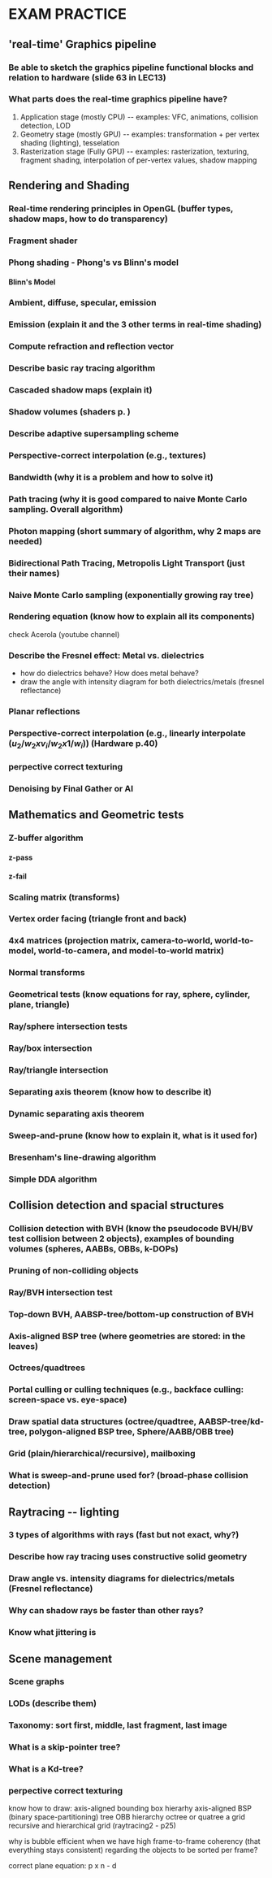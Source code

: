 # EXAM PRACTICE

## 'real-time' Graphics pipeline

### Be able to sketch the graphics pipeline functional blocks and relation to hardware (slide 63 in LEC13)

### What parts does the real-time graphics pipeline have?

1. Application stage (mostly CPU)
-- examples: VFC, animations, collision detection, LOD
2. Geometry stage (mostly GPU)
-- examples: transformation + per vertex shading (lighting), tesselation
3. Rasterization stage (Fully GPU)
-- examples: rasterization, texturing, fragment shading, interpolation of per-vertex values, shadow mapping

## Rendering and Shading

### Real-time rendering principles in OpenGL (buffer types, shadow maps, how to do transparency)

### Fragment shader

### Phong shading - Phong's vs Blinn's model

#### Blinn's Model

### Ambient, diffuse, specular, emission

### Emission (explain it and the 3 other terms in real-time shading)

### Compute refraction and reflection vector

### Describe basic ray tracing algorithm

### Cascaded shadow maps (explain it)

### Shadow volumes (shaders p. )

### Describe adaptive supersampling scheme

### Perspective-correct interpolation (e.g., textures)

### Bandwidth (why it is a problem and how to solve it)

### Path tracing (why it is good compared to naive Monte Carlo sampling. Overall algorithm)

### Photon mapping (short summary of algorithm, why 2 maps are needed)

### Bidirectional Path Tracing, Metropolis Light Transport (just their names)

### Naive Monte Carlo sampling (exponentially growing ray tree)

### Rendering equation (know how to explain all its components)

check Acerola (youtube channel)

### Describe the Fresnel effect: Metal vs. dielectrics

- how do dielectrics behave? How does metal behave?
- draw the angle with intensity diagram for both dielectrics/metals (fresnel reflectance)

### Planar reflections

### Perspective-correct interpolation (e.g., linearly interpolate ($u_2/w_2x v_i/w_2x 1/w_i$)) (Hardware p.40)

### perpective correct texturing

### Denoising by Final Gather or AI

## Mathematics and Geometric tests

### Z-buffer algorithm

#### z-pass

#### z-fail

### Scaling matrix (transforms)

### Vertex order facing (triangle front and back)

### 4x4 matrices (projection matrix, camera-to-world, world-to-model, world-to-camera, and model-to-world matrix)

### Normal transforms

### Geometrical tests (know equations for ray, sphere, cylinder, plane, triangle)

### Ray/sphere intersection tests

### Ray/box intersection

### Ray/triangle intersection

### Separating axis theorem (know how to describe it)

### Dynamic separating axis theorem

### Sweep-and-prune (know how to explain it, what is it used for)

### Bresenham's line-drawing algorithm

### Simple DDA algorithm

## Collision detection and spacial structures

### Collision detection with BVH (know the pseudocode BVH/BV test collision between 2 objects), examples of bounding volumes (spheres, AABBs, OBBs, k-DOPs)

### Pruning of non-colliding objects

### Ray/BVH intersection test

### Top-down BVH, AABSP-tree/bottom-up construction of BVH

### Axis-aligned BSP tree (where geometries are stored: in the leaves)

### Octrees/quadtrees

### Portal culling or culling techniques (e.g., backface culling: screen-space vs. eye-space)

### Draw spatial data structures (octree/quadtree, AABSP-tree/kd-tree, polygon-aligned BSP tree, Sphere/AABB/OBB tree)

### Grid (plain/hierarchical/recursive), mailboxing

### What is sweep-and-prune used for? (broad-phase collision detection)

## Raytracing -- lighting

### 3 types of algorithms with rays (fast but not exact, why?)

### Describe how ray tracing uses constructive solid geometry

### Draw angle vs. intensity diagrams for dielectrics/metals (Fresnel reflectance)

### Why can shadow rays be faster than other rays?

### Know what jittering is

## Scene management

### Scene graphs

### LODs (describe them)

### Taxonomy: sort first, middle, last fragment, last image

### What is a skip-pointer tree?

### What is a Kd-tree?

### perpective correct texturing

know how to draw: 
axis-aligned bounding box hierarhy
axis-aligned BSP (binary space-partitioning) tree
OBB hierarchy
octree or quatree
a grid 
recursive and hierarchical grid (raytracing2 - p25)

why is bubble efficient when we have high frame-to-frame coherency (that everything stays consistent) regarding the objects to be sorted per frame?


correct plane equation: p x n - d